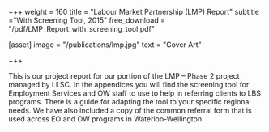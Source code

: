 +++
weight = 160
title = "Labour Market Partnership (LMP) Report"
subtitle ="With Screening Tool, 2015"
free_download = "/pdf/LMP_Report_with_screening_tool.pdf"

[asset]
  image = "/publications/lmp.jpg"
  text = "Cover Art"


+++

This is our project report for our portion of the LMP – Phase 2 project managed by LLSC.  In the appendices you will find the screening tool for Employment Services and OW staff to use to help in referring clients to LBS programs.  There is a guide for adapting the tool to your specific regional needs.  We have also included a copy of the common referral form that is used across EO and OW programs in Waterloo-Wellington